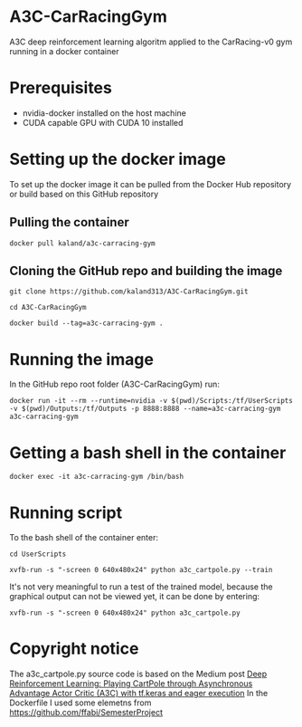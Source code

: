# A3C-CarRacingGym
A3C deep reinforcement learning algoritm applied to the CarRacing-v0 gym running in a docker container
# Prerequisites 
* nvidia-docker installed on the host machine
* CUDA capable GPU with CUDA 10 installed
# Setting up the docker image
To set up the docker image it can be pulled from the Docker Hub repository or build based on this GitHub repository
## Pulling the container
`docker pull kaland/a3c-carracing-gym`
## Cloning the GitHub repo and building the image
`git clone https://github.com/kaland313/A3C-CarRacingGym.git`

`cd A3C-CarRacingGym`

`docker build --tag=a3c-carracing-gym .`
# Running the image
In the GitHub repo root folder (A3C-CarRacingGym) run:

`docker run -it --rm --runtime=nvidia -v $(pwd)/Scripts:/tf/UserScripts -v $(pwd)/Outputs:/tf/Outputs -p 8888:8888 --name=a3c-carracing-gym a3c-carracing-gym`
# Getting a bash shell in the container
`docker exec -it a3c-carracing-gym /bin/bash`
# Running script
To the bash shell of the container enter:

`cd UserScripts`

`xvfb-run -s "-screen 0 640x480x24" python a3c_cartpole.py --train`

It's not very meaningful to run a test of the trained model, because the graphical output can not be viewed yet, it can be done by entering: 

`xvfb-run -s "-screen 0 640x480x24" python a3c_cartpole.py`

# Copyright notice
The a3c_cartpole.py source code is based on the Medium post [Deep Reinforcement Learning: Playing CartPole through Asynchronous Advantage Actor Critic (A3C) with tf.keras and eager execution](https://medium.com/tensorflow/deep-reinforcement-learning-playing-cartpole-through-asynchronous-advantage-actor-critic-a3c-7eab2eea5296)
In the Dockerfile I used some elemetns from https://github.com/ffabi/SemesterProject
